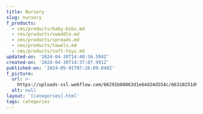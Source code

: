 ```yaml
---
title: Nursery
slug: nursery
f_products:
  - cms/products/baby-bibs.md
  - cms/products/swaddle.md
  - cms/products/spreads.md
  - cms/products/towels.md
  - cms/products/soft-toys.md
updated-on: '2024-04-30T14:40:36.584Z'
created-on: '2024-04-30T14:37:07.991Z'
published-on: '2024-05-01T07:26:09.048Z'
f_picture:
  url: >-
    https://uploads-ssl.webflow.com/66291b60863d1e64d24d554c/66310251d919dc1f0f25cf58_pexels-pavel-danilyuk-7055932.jpg
  alt: null
layout: '[categories].html'
tags: categories
---
```




